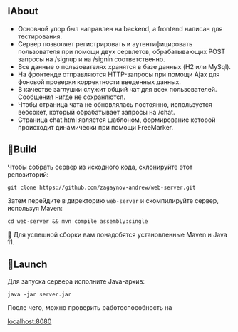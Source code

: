 ## :information_source:About

- Основной упор был направлен на backend, а frontend написан для тестирования.
- Сервер позволяет регистрировать и аутентифицировать пользователя при помощи двух сервлетов, обрабатывающих POST запросы на /signup и на /signin соответственно.
- Все данные о пользователях хранятся в базе данных (H2 или MySql).
- На фронтенде отправляются HTTP-запросы при помощи Ajax для фоновой проверки корректности введенных данных.
- В качестве заглушки служит общий чат для всех пользователей. Сообщения нигде не сохраняются.
- Чтобы страница чата не обновлялась постоянно, используется вебсокет, который обрабатывает запросы на /chat.
- Страница chat.html является шаблоном, формирование которой происходит динамически при помощи FreeMarker.

## :hammer:Build

Чтобы собрать сервер из исходного кода, склонируйте этот репозиторий:

```
git clone https://github.com/zagaynov-andrew/web-server.git
```

Затем перейдите в директорию `web-server` и скомпилируйте сервер, используя Maven:

```
cd web-server && mvn compile assembly:single
```

:pushpin: Для успешной сборки вам понадобятся установленные Maven и Java 11.

## :rocket:Launch

Для запуска сервера исполните Java-архив:

```
java -jar server.jar
```

После чего, можно проверить работоспособность на

[localhost:8080](http://localhost:8080)


